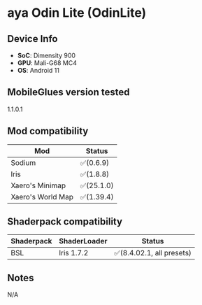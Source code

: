 # aya Odin Lite (OdinLite)

## Device Info

- **SoC**: Dimensity 900
- **GPU**: Mali-G68 MC4
- **OS**: Android 11

## MobileGlues version tested

1.1.0.1

## Mod compatibility

|**Mod**|**Status**|
|---|---|
| Sodium | ✅(0.6.9) |
| Iris | ✅(1.8.8) |
| Xaero's Minimap | ✅(25.1.0) |
| Xaero's World Map | ✅(1.39.4) |

## Shaderpack compatibility

|**Shaderpack** | **ShaderLoader** | **Status** 
|---|---|----|
| BSL | Iris 1.7.2 | ✅(8.4.02.1, all presets) |

## Notes

N/A